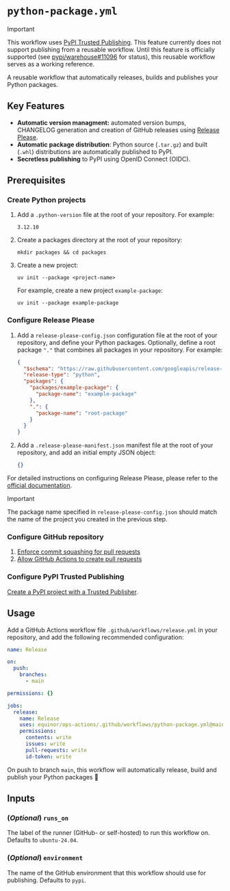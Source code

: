 # `python-package.yml`

> [!IMPORTANT]
> This workflow uses [PyPI Trusted Publishing](https://docs.pypi.org/trusted-publishers/). This feature currently does not support publishing from a reusable workflow. Until this feature is officially supported (see [pypi/warehouse#11096](https://github.com/pypi/warehouse/issues/11096) for status), this reusable workflow serves as a working reference.

A reusable workflow that automatically releases, builds and publishes your Python packages.

## Key Features

- **Automatic version managment:** automated version bumps, CHANGELOG generation and creation of GitHub releases using [Release Please](https://github.com/googleapis/release-please).
- **Automatic package distribution**: Python source (`.tar.gz`) and built (`.whl`) distributions are automatically published to PyPI.
- **Secretless publishing** to PyPI using OpenID Connect (OIDC).

## Prerequisites

### Create Python projects

1. Add a `.python-version` file at the root of your repository. For example:

    ```plaintext
    3.12.10
    ```

1. Create a packages directory at the root of your repository:

    ```console
    mkdir packages && cd packages
    ```

1. Create a new project:

    ```console
    uv init --package <project-name>
    ```

    For example, create a new project `example-package`:

    ```console
    uv init --package example-package
    ```

### Configure Release Please

1. Add a `release-please-config.json` configuration file at the root of your repository, and define your Python packages. Optionally, define a root package `"."` that combines all packages in your repository. For example:

    ```json
    {
      "$schema": "https://raw.githubusercontent.com/googleapis/release-please/main/schemas/config.json",
      "release-type": "python",
      "packages": {
        "packages/example-package": {
          "package-name": "example-package"
        },
        ".": {
          "package-name": "root-package"
        }
      }
    }
    ```

1. Add a `.release-please-manifest.json` manifest file at the root of your repository, and add an initial empty JSON object:

    ```json
    {}
    ```

For detailed instructions on configuring Release Please, please refer to the [official documentation](https://github.com/googleapis/release-please/blob/main/docs/manifest-releaser.md).

> [!IMPORTANT]
> The package name specified in `release-please-config.json` should match the name of the project you created in the previous step.

### Configure GitHub repository

1. [Enforce commit squashing for pull requests](https://docs.github.com/en/repositories/configuring-branches-and-merges-in-your-repository/configuring-pull-request-merges/configuring-commit-squashing-for-pull-requests)
1. [Allow GitHub Actions to create pull requests](https://docs.github.com/en/repositories/managing-your-repositorys-settings-and-features/enabling-features-for-your-repository/managing-github-actions-settings-for-a-repository#preventing-github-actions-from-creating-or-approving-pull-requests)

### Configure PyPI Trusted Publishing

[Create a PyPI project with a Trusted Publisher](https://docs.pypi.org/trusted-publishers/creating-a-project-through-oidc/#github-actions).

## Usage

Add a GitHub Actions workflow file `.github/workflows/release.yml` in your repository, and add the following recommended configuration:

```yaml
name: Release

on:
  push:
    branches:
      - main

permissions: {}

jobs:
  release:
    name: Release
    uses: equinor/ops-actions/.github/workflows/python-package.yml@main
    permissions:
      contents: write
      issues: write
      pull-requests: write
      id-token: write

```

On push to branch `main`, this workflow will automatically release, build and publish your Python packages 🚀

## Inputs

### (*Optional*) `runs_on`

The label of the runner (GitHub- or self-hosted) to run this workflow on. Defaults to `ubuntu-24.04`.

### (*Optional*) `environment`

The name of the GitHub environment that this workflow should use for publishing. Defaults to `pypi`.
